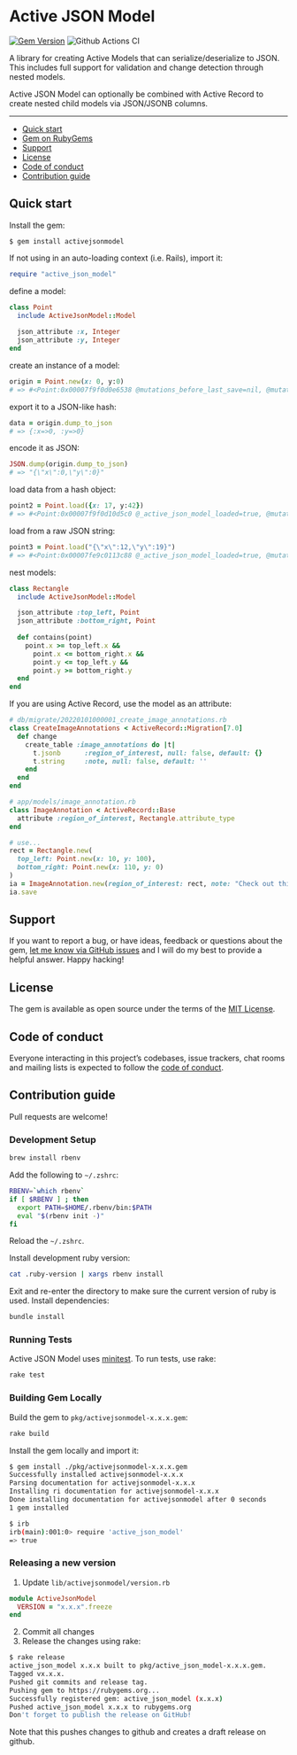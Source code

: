 # Active JSON Model

[![Gem Version](https://badge.fury.io/rb/activejsonmodel.svg)](https://rubygems.org/gems/activejsonmodel)
![Github Actions CI](https://github.com/rmorlok/activejsonmodel/actions/workflows/ci.yaml/badge.svg)

A library for creating Active Models that can serialize/deserialize to JSON. This includes full support for validation
and change detection through nested models.

Active JSON Model can optionally be combined with Active Record to create nested child models via JSON/JSONB columns. 

---

- [Quick start](#quick-start)
- [Gem on RubyGems](https://rubygems.org/gems/activejsonmodel)
- [Support](#support)
- [License](#license)
- [Code of conduct](#code-of-conduct)
- [Contribution guide](#contribution-guide)

## Quick start

Install the gem:

```
$ gem install activejsonmodel
```

If not using in an auto-loading context (i.e. Rails), import it:

```ruby
require "active_json_model"
```

define a model:

```ruby
class Point
  include ActiveJsonModel::Model
  
  json_attribute :x, Integer
  json_attribute :y, Integer
end
```

create an instance of a model:

```ruby
origin = Point.new(x: 0, y:0)
# => #<Point:0x00007f9f0d0e6538 @mutations_before_last_save=nil, @mutations_from_database=nil, @x=0, @x_is_default=false, @y=0, @y_is_default=false>
```

export it to a JSON-like hash:

```ruby
data = origin.dump_to_json
# => {:x=>0, :y=>0}
```

encode it as JSON:

```ruby
JSON.dump(origin.dump_to_json)
# => "{\"x\":0,\"y\":0}"
```

load data from a hash object:

```ruby
point2 = Point.load({x: 17, y:42})
# => #<Point:0x00007f9f0d10d5c0 @_active_json_model_loaded=true, @mutations_before_last_save=nil, @mutations_from_database=nil, @x=17, @x_is_default=false, @y=42, @y_is_default=false>
```

load from a raw JSON string:

```ruby
point3 = Point.load("{\"x\":12,\"y\":19}")
# => #<Point:0x00007fe9c0113c88 @_active_json_model_loaded=true, @mutations_before_last_save=nil, @mutations_from_database=nil, @x=12, @x_is_default=false, @y=19, @y_is_default=false>
```

nest models:

```ruby
class Rectangle
  include ActiveJsonModel::Model

  json_attribute :top_left, Point
  json_attribute :bottom_right, Point
  
  def contains(point)
    point.x >= top_left.x && 
      point.x <= bottom_right.x &&
      point.y <= top_left.y &&
      point.y >= bottom_right.y
  end
end
```

If you are using Active Record, use the model as an attribute:

```ruby
# db/migrate/20220101000001_create_image_annotations.rb
class CreateImageAnnotations < ActiveRecord::Migration[7.0]
  def change
    create_table :image_annotations do |t|
      t.jsonb      :region_of_interest, null: false, default: {}
      t.string     :note, null: false, default: ''
    end
  end
end

# app/models/image_annotation.rb
class ImageAnnotation < ActiveRecord::Base 
  attribute :region_of_interest, Rectangle.attribute_type
end

# use...
rect = Rectangle.new(
  top_left: Point.new(x: 10, y: 100),
  bottom_right: Point.new(x: 110, y: 0)
)
ia = ImageAnnotation.new(region_of_interest: rect, note: "Check out this mistake")
ia.save
```

## Support

If you want to report a bug, or have ideas, feedback or questions about the gem, [let me know via GitHub issues](https://github.com/rmorlok/activejsonmodel/issues/new) and I will do my best to provide a helpful answer. Happy hacking!

## License

The gem is available as open source under the terms of the [MIT License](LICENSE.txt).

## Code of conduct

Everyone interacting in this project’s codebases, issue trackers, chat rooms and mailing lists is expected to follow the [code of conduct](CODE_OF_CONDUCT.md).

## Contribution guide

Pull requests are welcome!

### Development Setup

```bash
brew install rbenv
```

Add the following to `~/.zshrc`:

```bash
RBENV=`which rbenv`
if [ $RBENV ] ; then
  export PATH=$HOME/.rbenv/bin:$PATH
  eval "$(rbenv init -)"
fi
```

Reload the `~/.zshrc`.

Install development ruby version:

```bash
cat .ruby-version | xargs rbenv install
```

Exit and re-enter the directory to make sure the current version of ruby is used. Install dependencies:

```bash
bundle install
```

### Running Tests

Active JSON Model uses [minitest](https://github.com/minitest/minitest). To run tests, use rake:

```bash
rake test
```

### Building Gem Locally

Build the gem to `pkg/activejsonmodel-x.x.x.gem`:

```bash
rake build
```

Install the gem locally and import it:

```bash
$ gem install ./pkg/activejsonmodel-x.x.x.gem
Successfully installed activejsonmodel-x.x.x
Parsing documentation for activejsonmodel-x.x.x
Installing ri documentation for activejsonmodel-x.x.x
Done installing documentation for activejsonmodel after 0 seconds
1 gem installed

$ irb
irb(main):001:0> require 'active_json_model'
=> true 
```

### Releasing a new version

1. Update `lib/activejsonmodel/version.rb`

```ruby
module ActiveJsonModel
  VERSION = "x.x.x".freeze
end
```

2. Commit all changes
3. Release the changes using rake:

```bash
$ rake release
active_json_model x.x.x built to pkg/active_json_model-x.x.x.gem.
Tagged vx.x.x.
Pushed git commits and release tag.
Pushing gem to https://rubygems.org...
Successfully registered gem: active_json_model (x.x.x)
Pushed active_json_model x.x.x to rubygems.org
Don't forget to publish the release on GitHub!
```

Note that this pushes changes to github and creates a draft release on github. 